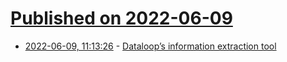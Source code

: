 # [Published on 2022-06-09](index.md)

* [2022-06-09, 11:13:26](https://news.ycombinator.com/item?id=31679786) - [Dataloop’s information extraction tool](https://dataloop.ai/blog/dataloops-information-extraction-tool/)
